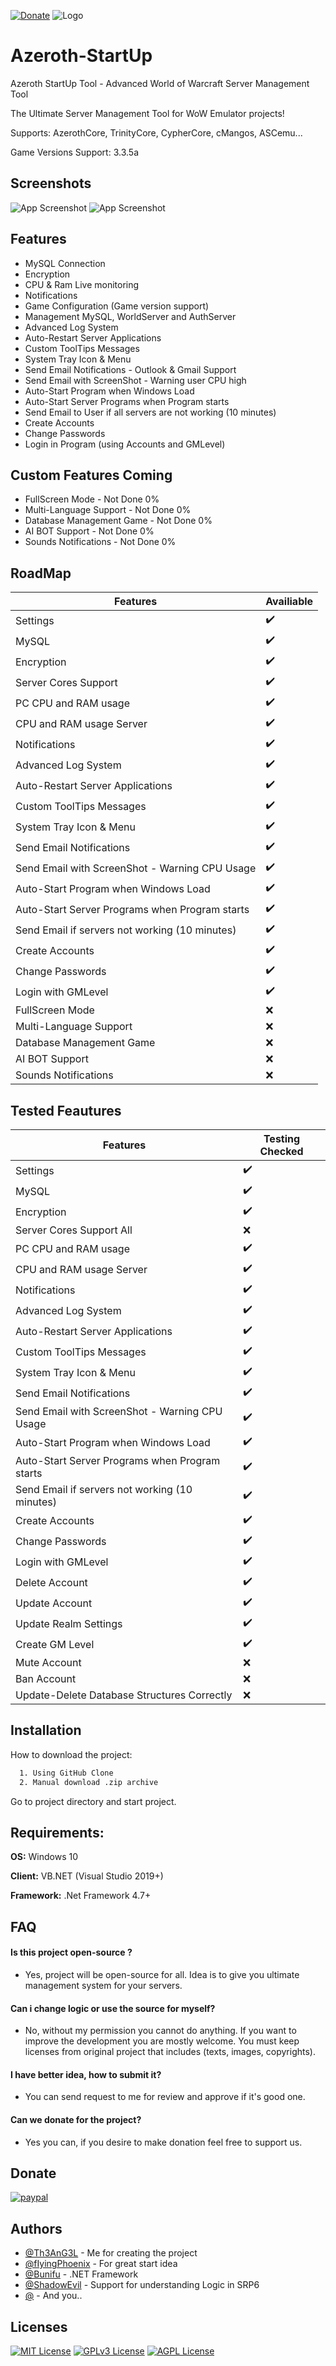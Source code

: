 [![Donate](https://img.shields.io/badge/Donate-PayPal-green.svg)](https://www.paypal.com/donate/?hosted_button_id=MLG26QWSR5BWW)
![Logo](https://i.ibb.co/g6KnNY0/logowow.png)

# Azeroth-StartUp
Azeroth StartUp Tool - Advanced World of Warcraft Server Management Tool

The Ultimate Server Management Tool for WoW Emulator projects! 

Supports: AzerothCore, TrinityCore, CypherCore, cMangos, ASCemu...

Game Versions Support: 3.3.5a
## Screenshots

![App Screenshot](https://i.ibb.co/H4ZTZ8B/Capture.jpg)
![App Screenshot](https://i.ibb.co/3MkW1Nm/Capture2.jpg)

## Features

- MySQL Connection
- Encryption
- CPU & Ram Live monitoring
- Notifications
- Game Configuration (Game version support)
- Management MySQL, WorldServer and AuthServer
- Advanced Log System
- Auto-Restart Server Applications
- Custom ToolTips Messages
- System Tray Icon & Menu
- Send Email Notifications - Outlook & Gmail Support
- Send Email with ScreenShot - Warning user CPU high
- Auto-Start Program when Windows Load
- Auto-Start Server Programs when Program starts
- Send Email to User if all servers are not working (10 minutes)
- Create Accounts
- Change Passwords
- Login in Program (using Accounts and GMLevel)

## Custom Features Coming
- FullScreen Mode - Not Done 0%
- Multi-Language Support - Not Done 0%
- Database Management Game - Not Done 0%
- AI BOT Support - Not Done 0%
- Sounds Notifications - Not Done 0%

## RoadMap

| Features     | Availiable                                                           
| ----------------- | ------------------------------------------------------------------ |
| Settings |  ✔️ |
| MySQL |  ✔️ |
| Encryption |  ✔️ |
| Server Cores Support | ✔️|
| PC CPU and RAM usage | ✔️ |
| CPU and RAM usage Server | ✔️ |
| Notifications | ✔️ |
| Advanced Log System | ✔️ |
| Auto-Restart Server Applications | ✔️ |
| Custom ToolTips Messages | ✔️ |
| System Tray Icon & Menu | ✔️ |
| Send Email Notifications | ✔️ |
| Send Email with ScreenShot - Warning CPU Usage | ✔️ |
| Auto-Start Program when Windows Load | ✔️ |
| Auto-Start Server Programs when Program starts | ✔️ |
| Send Email if servers not working (10 minutes) | ✔️ |
| Create Accounts | ✔️ |
| Change Passwords | ✔️ |
| Login with GMLevel | ✔️ |
| FullScreen Mode | ❌ |
| Multi-Language Support | ❌ |
| Database Management Game | ❌ |
| AI BOT Support | ❌ |
| Sounds Notifications | ❌ |


## Tested Feautures

| Features     | Testing Checked                                                           
| ----------------- | ------------------------------------------------------------------ |
| Settings |  ✔️ |
| MySQL |  ✔️ |
| Encryption |  ✔️ |
| Server Cores Support All | ❌ |
| PC CPU and RAM usage | ✔️ |
| CPU and RAM usage Server | ✔️ |
| Notifications | ✔️ |
| Advanced Log System | ✔️ |
| Auto-Restart Server Applications | ✔️ |
| Custom ToolTips Messages | ✔️ |
| System Tray Icon & Menu | ✔️ |
| Send Email Notifications | ✔️ |
| Send Email with ScreenShot - Warning CPU Usage | ✔️ |
| Auto-Start Program when Windows Load | ✔️ |
| Auto-Start Server Programs when Program starts | ✔️ |
| Send Email if servers not working (10 minutes) | ✔️ |
| Create Accounts | ✔️ |
| Change Passwords | ✔️ |
| Login with GMLevel | ✔️ |
| Delete Account | ✔️ |
| Update Account | ✔️ |
| Update Realm Settings | ✔️ |
| Create GM Level | ✔️ |
| Mute Account | ❌ |
| Ban Account | ❌ |
| Update-Delete Database Structures Correctly | ❌ |


## Installation

How to download the project:

```bash
  1. Using GitHub Clone
  2. Manual download .zip archive
```
Go to project directory and start project.
## Requirements:

**OS:** Windows 10


**Client:** VB.NET (Visual Studio 2019+)


**Framework:** .Net Framework 4.7+


## FAQ

#### Is this project open-source ?

- Yes, project will be open-source for all. Idea is to give you ultimate management system for your servers.

#### Can i change logic or use the source for myself?

- No, without my permission you cannot do anything. If you want to improve the development you are mostly welcome. You must keep licenses from original project that includes (texts, images, copyrights).

#### I have better idea, how to submit it?

- You can send request to me for review and approve if it's good one.

#### Can we donate for the project?

- Yes you can, if you desire to make donation feel free to support us.

## Donate

[![paypal](https://www.paypalobjects.com/en_US/i/btn/btn_donateCC_LG.gif)](https://www.paypal.com/donate/?hosted_button_id=MLG26QWSR5BWW)

## Authors

- [@Th3AnG3L](https://github.com/Th3AnG3L) - Me for creating the project
- [@fIyingPhoenix](https://github.com/fIyingPhoenix) - For great start idea
- [@Bunifu](https://bunifuframework.com/) - .NET Framework
- [@ShadowEvil](#) - Support for understanding Logic in SRP6
- [@](#) - And you..


## Licenses

[![MIT License](https://img.shields.io/badge/License-MIT-green.svg)](https://choosealicense.com/licenses/mit/)
[![GPLv3 License](https://img.shields.io/badge/License-GPL%20v3-yellow.svg)](https://opensource.org/licenses/)
[![AGPL License](https://img.shields.io/badge/license-AGPL-blue.svg)](http://www.gnu.org/licenses/agpl-3.0)


